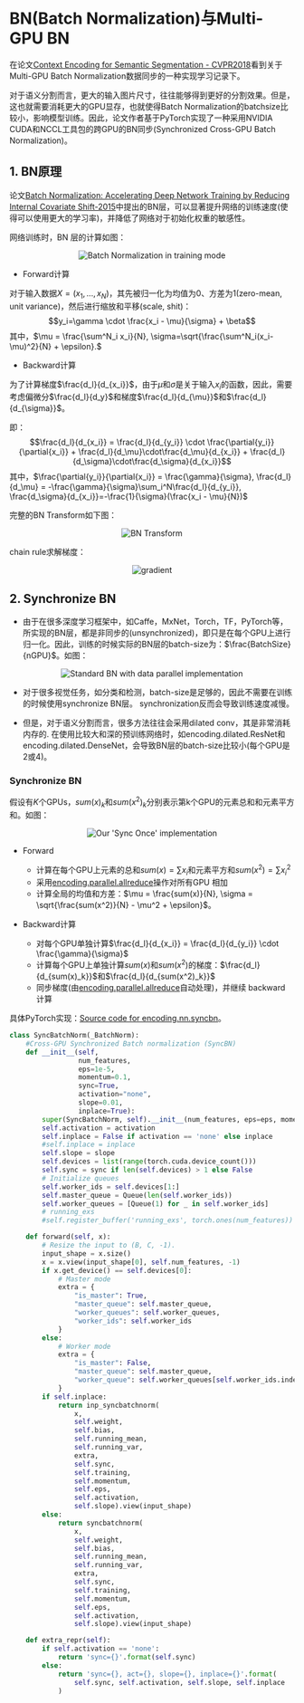 # BN(Batch Normalization)与Multi-GPU BN

在论文[Context Encoding for Semantic Segmentation - CVPR2018](https://arxiv.org/pdf/1803.08904.pdf)看到关于Multi-GPU Batch Normalization数据同步的一种实现学习记录下。

对于语义分割而言，更大的输入图片尺寸，往往能够得到更好的分割效果。但是，这也就需要消耗更大的GPU显存，也就使得Batch Normalization的batchsize比较小，影响模型训练。因此，论文作者基于PyTorch实现了一种采用NVIDIA CUDA和NCCL工具包的跨GPU的BN同步(Synchronized Cross-GPU Batch Normalization)。

## 1. BN原理

论文[Batch Normalization: Accelerating Deep Network Training by Reducing Internal Covariate Shift-2015](https://arxiv.org/abs/1502.03167)中提出的BN层，可以显著提升网络的训练速度(使得可以使用更大的学习率)，并降低了网络对于初始化权重的敏感性。

网络训练时，BN 层的计算如图：

<center><img alt="Batch Normalization in training mode" src="https://aiuai.cn/uploads/1907/b7626df69ffe4809.png"/></center>

- Forward计算

对于输入数据$X=(x_1,...,x_N)$，其先被归一化为均值为0、方差为1(zero-mean, unit variance)，然后进行缩放和平移(scale, shit)：
$$y_i=\gamma \cdot \frac{x_i - \mu}{\sigma} + \beta$$
其中，$\mu = \frac{\sum^N_i x_i}{N}, \sigma=\sqrt{\frac{\sum^N_i(x_i-\mu)^2}{N} + \epsilon}.$

- Backward计算

为了计算梯度$\frac{d_l}{d_{x_i}}$，由于$\mu$和$\sigma$是关于输入$x_i$的函数，因此，需要考虑偏微分$\frac{d_l}{d_y}$和梯度$\frac{d_l}{d_{\mu}}$和$\frac{d_l}{d_{\sigma}}$。

即：
$$\frac{d_l}{d_{x_i}} = \frac{d_l}{d_{y_i}} \cdot \frac{\partial{y_i}}{\partial{x_i}} + \frac{d_l}{d_\mu}\cdot\frac{d_\mu}{d_{x_i}} + \frac{d_l}{d_\sigma}\cdot\frac{d_\sigma}{d_{x_i}}$$
其中，$\frac{\partial{y_i}}{\partial{x_i}} = \frac{\gamma}{\sigma}, \frac{d_l}{d_\mu} = -\frac{\gamma}{\sigma}\sum_i^N\frac{d_l}{d_{y_i}}, \frac{d_\sigma}{d_{x_i}}=-\frac{1}{\sigma}(\frac{x_i - \mu}{N})$

完整的BN Transform如下图：

<center><img alt="BN Transform" src="https://img-blog.csdn.net/20180912105956409?watermark/2/text/aHR0cHM6Ly9ibG9nLmNzZG4ubmV0L2ljeWxsaW5n/font/5a6L5L2T/fontsize/400/fill/I0JBQkFCMA==/dissolve/70"/></center>

chain rule求解梯度：

<center><img alt="gradient" src="https://img-blog.csdn.net/20180912110317304?watermark/2/text/aHR0cHM6Ly9ibG9nLmNzZG4ubmV0L2ljeWxsaW5n/font/5a6L5L2T/fontsize/400/fill/I0JBQkFCMA==/dissolve/70"/></center>

## 2. Synchronize BN

- 由于在很多深度学习框架中，如Caffe，MxNet，Torch，TF，PyTorch等，所实现的BN层，都是非同步的(unsynchronized)，即只是在每个GPU上进行归一化。因此，训练的时候实际的BN层的batch-size为：$\frac{BatchSize}{nGPU}$。如图：

<center><img alt="Standard BN with data parallel implementation" src="https://aiuai.cn/uploads/1907/4681b1473ba5042d.png"/></center>

- 对于很多视觉任务，如分类和检测，batch-size是足够的，因此不需要在训练的时候使用synchronize BN层。 synchronization反而会导致训练速度减慢。
  
- 但是，对于语义分割而言，很多方法往往会采用dilated conv，其是非常消耗内存的. 在使用比较大和深的预训练网络时，如encoding.dilated.ResNet和encoding.dilated.DenseNet，会导致BN层的batch-size比较小(每个GPU是2或4)。

### Synchronize BN

假设有$K$个GPUs，$sum(x)_k$和$sum(x^2)_k$分别表示第k个GPU的元素总和和元素平方和。如图：

<center><img alt="Our 'Sync Once' implementation" src="https://aiuai.cn/uploads/1907/233b2177807e4ed9.png"/></center>

- Forward

  - 计算在每个GPU上元素的总和$sum(x) = \sum x_i$和元素平方和$sum(x^2) = \sum x_i^2$
  - 采用[encoding.parallel.allreduce](https://hangzhang.org/PyTorch-Encoding/parallel.html#encoding.parallel.allreduce)操作对所有GPU 相加
  - 计算全局的均值和方差：$\mu = \frac{sum(x)}{N}, \sigma = \sqrt{\frac{sum(x^2)}{N} - \mu^2 + \epsilon}$。

- Backward计算

  - 对每个GPU单独计算$\frac{d_l}{d_{x_i}} = \frac{d_l}{d_{y_i}} \cdot \frac{\gamma}{\sigma}$
  - 计算每个GPU上单独计算$sum(x)$和$sum(x^2)$的梯度：$\frac{d_l}{d_{sum(x)_k}}$和$\frac{d_l}{d_{sum(x^2)_k}}$
  - 同步梯度(由[encoding.parallel.allreduce](https://hangzhang.org/PyTorch-Encoding/parallel.html#encoding.parallel.allreduce)自动处理)，并继续 backward 计算

具体PyTorch实现：[Source code for encoding.nn.syncbn](https://hangzhang.org/PyTorch-Encoding/_modules/encoding/nn/syncbn.html#SyncBatchNorm)。

```python
class SyncBatchNorm(_BatchNorm):
    #Cross-GPU Synchronized Batch normalization (SyncBN)
    def __init__(self,
                 num_features,
                 eps=1e-5,
                 momentum=0.1,
                 sync=True,
                 activation="none",
                 slope=0.01,
                 inplace=True):
        super(SyncBatchNorm, self).__init__(num_features, eps=eps, momentum=momentum, affine=True)
        self.activation = activation
        self.inplace = False if activation == 'none' else inplace
        #self.inplace = inplace
        self.slope = slope
        self.devices = list(range(torch.cuda.device_count()))
        self.sync = sync if len(self.devices) > 1 else False
        # Initialize queues
        self.worker_ids = self.devices[1:]
        self.master_queue = Queue(len(self.worker_ids))
        self.worker_queues = [Queue(1) for _ in self.worker_ids]
        # running_exs
        #self.register_buffer('running_exs', torch.ones(num_features))

    def forward(self, x):
        # Resize the input to (B, C, -1).
        input_shape = x.size()
        x = x.view(input_shape[0], self.num_features, -1)
        if x.get_device() == self.devices[0]:
            # Master mode
            extra = {
                "is_master": True,
                "master_queue": self.master_queue,
                "worker_queues": self.worker_queues,
                "worker_ids": self.worker_ids
            }
        else:
            # Worker mode
            extra = {
                "is_master": False,
                "master_queue": self.master_queue,
                "worker_queue": self.worker_queues[self.worker_ids.index(x.get_device())]
            }
        if self.inplace:
            return inp_syncbatchnorm(
                x,
                self.weight,
                self.bias,
                self.running_mean,
                self.running_var,
                extra,
                self.sync,
                self.training,
                self.momentum,
                self.eps,
                self.activation,
                self.slope).view(input_shape)
        else:
            return syncbatchnorm(
                x,
                self.weight,
                self.bias,
                self.running_mean,
                self.running_var,
                extra,
                self.sync,
                self.training,
                self.momentum,
                self.eps,
                self.activation,
                self.slope).view(input_shape)

    def extra_repr(self):
        if self.activation == 'none':
            return 'sync={}'.format(self.sync)
        else:
            return 'sync={}, act={}, slope={}, inplace={}'.format(
                self.sync, self.activation, self.slope, self.inplace
            )
```
